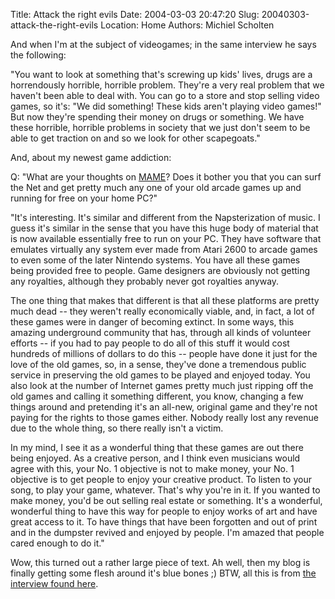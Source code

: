 Title: Attack the right evils
Date: 2004-03-03 20:47:20
Slug: 20040303-attack-the-right-evils
Location: Home
Authors: Michiel Scholten

<p>And when I'm at the subject of videogames; in the same interview he says the following:</p>
<p>"You want to look at something that's screwing up kids' lives, drugs are a horrendously horrible, horrible problem. They're a very real problem that we haven't been able to deal with. You can go to a store and stop selling video games, so it's: "We did something! These kids aren't playing video games!" But now they're spending their money on drugs or something. We have these horrible, horrible problems in society that we just don't seem to be able to get traction on and so we look for other scapegoats."</p>

<p>And, about my newest game addiction:</p>

<p>Q: "What are your thoughts on <a href="http://www.mame.net/">MAME</a>? Does it bother you that you can surf the Net and get pretty much any one of your old arcade games up and running for free on your home PC?"</p>
<p>"It's interesting. It's similar and different from the Napsterization of music. I guess it's similar in the sense that you have this huge body of material that is now available essentially free to run on your PC. They have software that emulates virtually any system ever made from Atari 2600 to arcade games to even some of the later Nintendo systems. You have all these games being provided free to people. Game designers are obviously not getting any royalties, although they probably never got royalties anyway.</p>
<p>The one thing that makes that different is that all these platforms are pretty much dead -- they weren't really economically viable, and, in fact, a lot of these games were in danger of becoming extinct. In some ways, this amazing underground community that has, through all kinds of volunteer efforts -- if you had to pay people to do all of this stuff it would cost hundreds of millions of dollars to do this -- people have done it just for the love of the old games, so, in a sense, they've done a tremendous public service in preserving the old games to be played and enjoyed today. You also look at the number of Internet games pretty much just ripping off the old games and calling it something different, you know, changing a few things around and pretending it's an all-new, original game and they're not paying for the rights to those games either. Nobody really lost any revenue due to the whole thing, so there really isn't a victim.</p>
<p>In my mind, I see it as a wonderful thing that these games are out there being enjoyed. As a creative person, and I think even musicians would agree with this, your No. 1 objective is not to make money, your No. 1 objective is to get people to enjoy your creative product. To listen to your song, to play your game, whatever. That's why you're in it. If you wanted to make money, you'd be out selling real estate or something. It's a wonderful, wonderful thing to have this way for people to enjoy works of art and have great access to it. To have things that have been forgotten and out of print and in the dumpster revived and enjoyed by people. I'm amazed that people cared enough to do it."</p>

<p>Wow, this turned out a rather large piece of text. Ah well, then my blog is finally getting some flesh around it's blue bones ;) BTW, all this is from <a href="http://www.salon.com/tech/feature/2004/03/02/eugene_jarvis/">the interview found here</a>.</p>